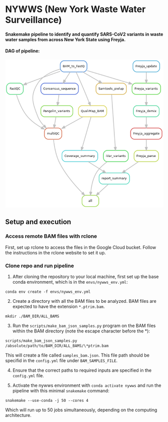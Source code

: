 # NYWWS (New York Waste Water Surveillance)

#### Snakemake pipeline to identify and quantify SARS-CoV2 variants in waste water samples from across New York State using Freyja. 

#### DAG of pipeline:
![alt text](https://github.com/YazBraimah/NYWWS/blob/main/workflow.png?raw=true)


## Setup and execution

### Access remote BAM files with rclone

First, set up rclone to access the files in the Google Cloud bucket. Follow the instructions in the rclone website to set it up.

### Clone repo and run pipeline

1. After cloning the repository to your local machine, first set up the base conda environment, which is in the `envs/nywws_env.yml`:

```
conda env create -f envs/nywws_env.yml
```

2. Create a directory with all the BAM files to be analyzed. BAM files are expected to have the extension `*.ptrim.bam`.

```
mkdir ./BAM_DIR/ALL_BAMS
```

3. Run the `scripts/make_bam_json_samples.py` program on the BAM files within the BAM directory (note the escape character before the *):

```
scripts/make_bam_json_samples.py /absolute/path/to/BAM_DIR/ALL_BAMS/\*ptrim.bam
```
This will create a file called `samples_bam.json`. This file path should be specifid in the `config.yml` file under `BAM_SAMPLES_FILE`.

4. Ensure that the correct paths to required inputs are specified in the `config.yml` file.

5. Activate the nywws environment with `conda activate nywws` and run the pipeline with this minimal `snakemake` command:

```
snakemake --use-conda -j 50 --cores 4
```
Which will run up to 50 jobs simultaneously, depending on the computing architecture.
